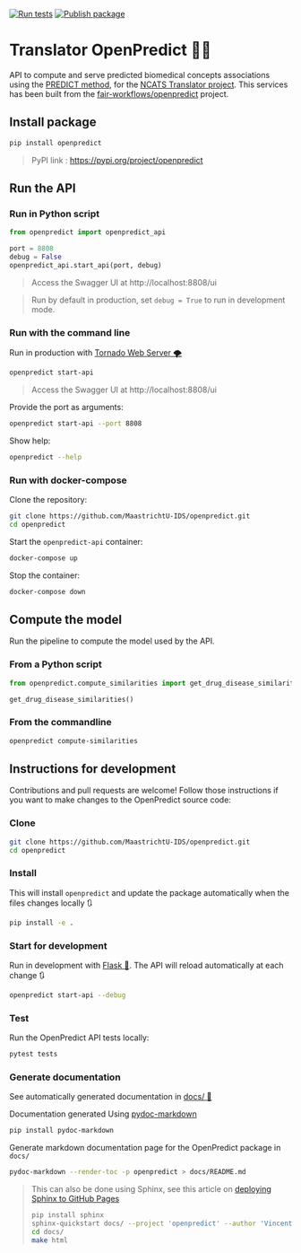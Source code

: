 [![Run tests](https://github.com/MaastrichtU-IDS/translator-openpredict/workflows/Run%20tests/badge.svg)](https://github.com/MaastrichtU-IDS/translator-openpredict/actions?query=workflow%3A%22Run+tests%22) [![Publish package](https://github.com/MaastrichtU-IDS/translator-openpredict/workflows/Publish%20package/badge.svg)](https://github.com/MaastrichtU-IDS/translator-openpredict/actions?query=workflow%3A%22Publish+package%22)

# Translator OpenPredict 🔮🐍

API to compute and serve predicted biomedical concepts associations using the [PREDICT method](https://www.ncbi.nlm.nih.gov/pmc/articles/PMC3159979/), for the [NCATS Translator project](https://ncats.nih.gov/translator/about). This services has been built from the [fair-workflows/openpredict](https://github.com/fair-workflows/openpredict) project.

## Install package

```bash
pip install openpredict
```

> PyPI link : https://pypi.org/project/openpredict

## Run the API

### Run in Python script 

```python
from openpredict import openpredict_api

port = 8808
debug = False
openpredict_api.start_api(port, debug)
```

> Access the Swagger UI at http://localhost:8808/ui

> Run by default in production, set `debug = True` to run in development mode. 

### Run with the command line

Run in production with [Tornado Web Server 🌪️](https://www.tornadoweb.org/en/stable/)

```bash
openpredict start-api
```

> Access the Swagger UI at http://localhost:8808/ui

Provide the port as arguments:

```bash
openpredict start-api --port 8808
```

Show help:

```bash
openpredict --help
```

### Run with docker-compose

Clone the repository:

```bash
git clone https://github.com/MaastrichtU-IDS/openpredict.git
cd openpredict
```

Start the `openpredict-api` container:

```bash
docker-compose up
```

Stop the container:

```bash
docker-compose down
```

## Compute the model

Run the pipeline to compute the model used by the API.

### From a Python script

```python
from openpredict.compute_similarities import get_drug_disease_similarities

get_drug_disease_similarities()
```

### From the commandline

```bash
openpredict compute-similarities
```

## Instructions for development

Contributions and pull requests are welcome! Follow those instructions if you want to make changes to the OpenPredict source code:

### Clone

```bash
git clone https://github.com/MaastrichtU-IDS/openpredict.git
cd openpredict
```

### Install

This will install `openpredict` and update the package automatically when the files changes locally 🔃

```bash
pip install -e .
```

### Start for development

Run in development with [Flask 🧪](https://flask.palletsprojects.com/en/1.1.x/). The API will reload automatically at each change 🔃

```bash
openpredict start-api --debug
```

### Test

Run the OpenPredict API tests locally:

```bash
pytest tests
```

### Generate documentation

See automatically generated documentation in [docs/ 📖](docs/) 

Documentation generated Using [pydoc-markdown](https://pydoc-markdown.readthedocs.io/en/latest/)

```bash
pip install pydoc-markdown
```

Generate markdown documentation page for the OpenPredict package in `docs/`

```bash
pydoc-markdown --render-toc -p openpredict > docs/README.md
```

> This can also be done using Sphinx, see this article on [deploying Sphinx to GitHub Pages](https://circleci.com/blog/deploying-documentation-to-github-pages-with-continuous-integration/)
>
> ```bash
> pip install sphinx
> sphinx-quickstart docs/ --project 'openpredict' --author 'Vincent Emonet'
> cd docs/
> make html
> ```